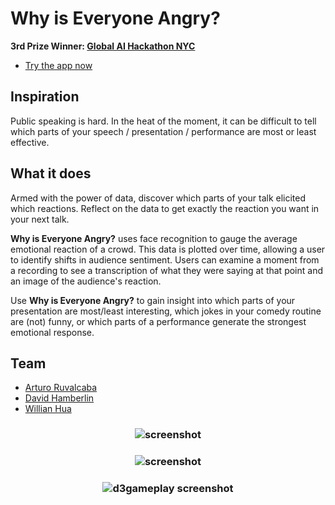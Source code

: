 # Why is Everyone Angry?

**3rd Prize Winner: [Global AI Hackathon NYC]**

* [Try the app now]

## Inspiration
Public speaking is hard. In the heat of the moment, it can be difficult to tell which parts of your speech / presentation / performance are most or least effective.

## What it does

Armed with the power of data, discover which parts of your talk elicited which reactions. Reflect on the data to get exactly the reaction you want in your next talk.

**Why is Everyone Angry?** uses face recognition to gauge the average emotional reaction of a crowd. This data is plotted over time, allowing a user to identify shifts in audience sentiment. Users can examine a moment from a recording to see a transcription of what they were saying at that point and an image of the audience's reaction.

Use **Why is Everyone Angry?** to gain insight into which parts of your presentation are most/least interesting, which jokes in your comedy routine are (not) funny, or which parts of a performance generate the strongest emotional response.

Team
------

* [Arturo Ruvalcaba]
* [David Hamberlin]
* [Willian Hua]

<h3 align="center">
  <img src="https://dl.dropboxusercontent.com/s/tlmugweu5q2t1u0/wyea_01.png?dl=0" alt="screenshot" />
</h3>

<h3 align="center">
  <img src="https://dl.dropboxusercontent.com/s/c2w2vai2e8pn8lj/wyea_02.png?dl=0" alt="screenshot" />
</h3>

<h3 align="center">
  <img src="https://dl.dropboxusercontent.com/s/ftoiv6cpp0jxxm2/wyea_03.png?dl=0" alt="d3gameplay screenshot" />
</h3>

<!---
Link References
-->

[Global AI Hackathon NYC]:https://ai-hackathon-nyc.devpost.com/
[Try the app now]:https://whyiseveryoneangry.herokuapp.com/
[Arturo Ruvalcaba]:https://github.com/aruvham
[David Hamberlin]:https://github.com/dhamberlin
[Willian Hua]:https://github.com/huawillian
